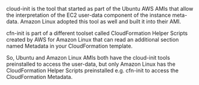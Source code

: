 cloud-init is the tool that started as part of the Ubuntu AWS AMIs that allow the interpretation of the EC2 user-data component of the instance meta-data. Amazon Linux adopted this tool as well and built it into their AMI.

cfn-init is part of a different toolset called CloudFormation Helper Scripts created by AWS for Amazon Linux that can read an additional section named Metadata in your CloudFormation template.

So, Ubuntu and Amazon Linux AMIs both have the cloud-init tools preinstalled to access the user-data, but only Amazon Linux has the CloudFormation Helper Scripts preinstalled e.g. cfn-init to access the CloudFormation Metadata.
